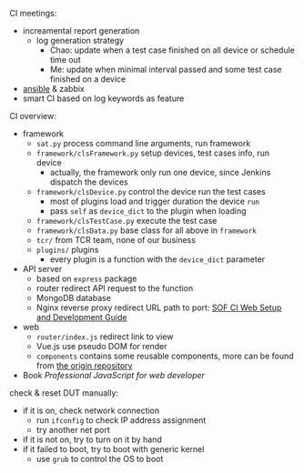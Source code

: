 CI meetings:

* increamental report generation
  * log generation strategy
    * Chao: update when a test case finished on all device or schedule time out
    * Me: update when minimal interval passed and some test case finished on a device
* [ansible](https://docs.ansible.com/ansible/latest/index.html) & zabbix
* smart CI based on log keywords as feature

CI overview:

* framework
  * `sat.py` process command line arguments, run framework
  * `framework/clsFramework.py` setup devices, test cases info, run device
    * actually, the framework only run one device, since Jenkins dispatch the devices
  * `framework/clsDevice.py` control the device run the test cases
    * most of plugins load and trigger duration the device `run`
    * pass `self`  as `device_dict` to the plugin when loading 
  * `framework/clsTestCase.py` execute the test case
  * `framework/clsData.py`  base class for all above in `framework`
  * `tcr/` from TCR team, none of our business
  * `plugins/` plugins
    * every plugin is a function with the `device_dict` parameter
* API server
  * based on `express` package
  * router redirect API request to the function
  * MongoDB database
  * Nginx reverse proxy redirect URL path to port: [SOF CI Web Setup and Development Guide](https://wiki.ith.intel.com/display/LINUXAUDIO/SOF+CI+Web+Setup+and+Development+Guide)
* web
  * `router/index.js` redirect link to view
  * Vue.js use pseudo DOM for render
  * `components` contains some reusable components, more can be found from [the origin repository](https://github.com/PanJiaChen/vue-admin-template)
* Book _Professional JavaScript for web developer_

check & reset DUT manually:

* if it is on, check network connection
  * run `ifconfig` to check IP address assignment
  * try another net port
* if it is not on, try to turn on it by hand
* if it failed to boot, try to boot with generic kernel
  * use `grub` to control the OS to boot

